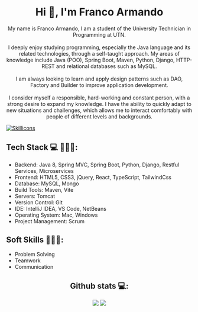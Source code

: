 <h1 align="center">Hi 👋, I'm Franco Armando</h1>
<p align="center">
    My name is Franco Armando, I am a student of the University Technician in Programming at UTN.
    <br><br>
    I deeply enjoy studying programming, especially the Java language and its related technologies, through a self-taught approach. 
    My areas of knowledge include Java (POO), Spring Boot, Maven, Python, Django, HTTP-REST and relational databases such as MySQL.
    <br><br>
    I am always looking to learn and apply design patterns such as DAO, Factory and Builder to improve application development.
    <br><br>
    I consider myself a responsible, hard-working and constant person, with a strong desire to expand my knowledge. 
    I have the ability to quickly adapt to new situations and challenges, which allows me to interact comfortably with people of different levels and backgrounds.
</p>

<p align="left">
    <a href="https://skillicons.dev">
        <img src="https://skillicons.dev/icons?i=java,spring,maven,html,css,vite,javascript,react,typescript,tailwind,python,mysql,mongo" alt="Skillicons" />
    </a>
</p>

<h2>Tech Stack 💻 👨🏻‍💻:</h2>
<ul>
    <li>Backend: Java 8, Spring MVC, Spring Boot, Python, Django, Restful Services, Microservices</li>
    <li>Frontend: HTML5, CSS3, jQuery, React, TypeScript, TailwindCss</li>
    <li>Database: MySQL, Mongo</li>
    <li>Build Tools: Maven, Vite</li>
    <li>Servers: Tomcat</li>
    <li>Version Control: Git</li>
    <li>IDE: IntelliJ IDEA, VS Code, NetBeans</li>
    <li>Operating System: Mac, Windows</li>
    <li>Project Management: Scrum</li>
</ul>

<h2>Soft Skills 👨🏻‍💻:</h2>
<ul>
    <li>Problem Solving</li>
    <li>Teamwork</li>
    <li>Communication</li>
</ul>

<div align="center">
<h2>Github stats 💻:</h2> 

[![](https://github-readme-stats.vercel.app/api?username=francoarmando1911&show_icons=true&theme=tokyonight&hide_border=true&locale=en)](https://github.com/francoarmando1911)
[![](https://github-readme-streak-stats.herokuapp.com/?user=francoarmando1911&theme=material-palenight)](https://github.com/francoarmando1911)
</div>

